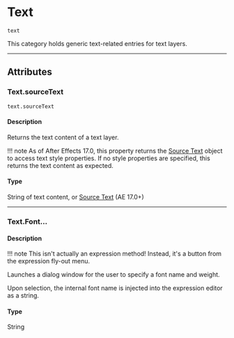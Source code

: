 # Text

`text`

This category holds generic text-related entries for text layers.

---

## Attributes

### Text.sourceText

`text.sourceText`

#### Description

Returns the text content of a text layer.

!!! note
    As of After Effects 17.0, this property returns the [Source Text](./sourcetext.md) object to access text style properties. If no style properties are specified, this returns the text content as expected.

#### Type

String of text content, or [Source Text](./sourcetext.md) (AE 17.0+)

---

### Text.Font...

#### Description

!!! note
    This isn't actually an expression method! Instead, it's a button from the expression fly-out menu.

Launches a dialog window for the user to specify a font name and weight.

Upon selection, the internal font name is injected into the expression editor as a string.

#### Type

String
